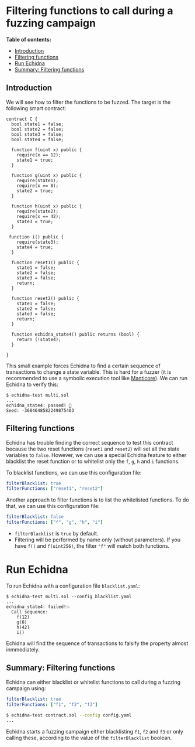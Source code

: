 # Filtering functions to call during a fuzzing campaign

**Table of contents:**

- [Introduction](#introduction)
- [Filtering functions](#filtering-functions)
- [Run Echidna](#run-echidna)
- [Summary: Filtering functions](#summary-filtering-functions)

## Introduction

We will see how to filter the functions to be fuzzed.
The target is the following smart contract: 

```solidity
contract C {
  bool state1 = false;
  bool state2 = false;
  bool state3 = false;
  bool state4 = false;

  function f(uint x) public {
    require(x == 12);
    state1 = true;
  }

  function g(uint x) public {
    require(state1);
    require(x == 8);
    state2 = true;
  }

  function h(uint x) public {
    require(state2);
    require(x == 42);
    state3 = true;
  }

 function i() public {
    require(state3);
    state4 = true;
  }

  function reset1() public {
    state1 = false;
    state2 = false;
    state3 = false;
    return;
  }

  function reset2() public {
    state1 = false;
    state2 = false;
    state3 = false;
    return;
  }

  function echidna_state4() public returns (bool) {
    return (!state4);
  }

}
```

This small example forces Echidna to find a certain sequence of transactions to change a state variable. 
This is hard for a fuzzer (it is recommended to use a symbolic execution tool like [Manticore](https://github.com/trailofbits/manticore)).
We can run Echidna to verify this:

```
$ echidna-test multi.sol 
...
echidna_state4: passed! 🎉
Seed: -3684648582249875403
```

## Filtering functions

Echidna has trouble finding the correct sequence to test this contract because the two reset functions (`reset1` and `reset2`) will set all the state variables to `false`. 
However, we can use a special Echidna feature to either blacklist the reset function or to whitelist only the `f`, `g`, 
`h` and `i` functions. 

To blacklist functions, we can use this configuration file:

```yaml
filterBlacklist: true
filterFunctions: ["reset1", "reset2"]
```

Another approach to filter functions is to list the whitelisted functions. To do that, we can use this configuration file:

```yaml
filterBlacklist: false
filterFunctions: ["f", "g", "h", "i"]
```

- `filterBlacklist` is `true` by default.
- Filtering will be performed by name only (without parameters). If you have `f()` and `f(uint256)`, the filter `"f"` will match both functions.

# Run Echidna

To run Echidna with a configuration file `blacklist.yaml`:

```
$ echidna-test multi.sol --config blacklist.yaml 
...
echidna_state4: failed!💥  
  Call sequence:
    f(12)
    g(8)
    h(42)
    i()
```

Echidna will find the sequence of transactions to falsify the property almost inmmediately. 


## Summary: Filtering functions

Echidna can either blacklist or whitelist functions to call during a fuzzing campaign using:

```yaml
filterBlacklist: true
filterFunctions: ["f1", "f2", "f3"]
```

```bash
$ echidna-test contract.sol --config config.yaml 
...
```

Echidna starts a fuzzing campaign either blacklisting `f1`, `f2` and `f3` or only calling these, according
to the value of the `filterBlacklist` boolean.
